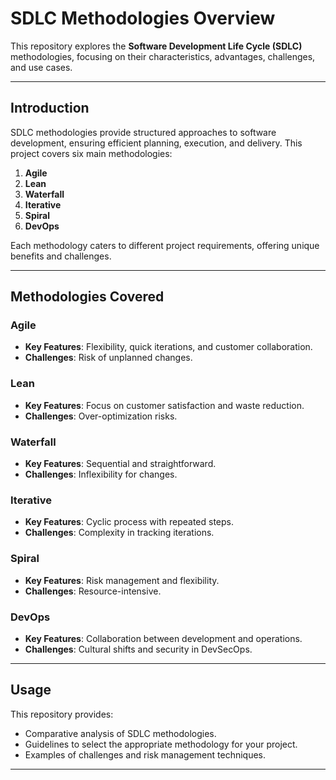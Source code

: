 # SDLC Methodologies Overview

This repository explores the **Software Development Life Cycle (SDLC)** methodologies, focusing on their characteristics, advantages, challenges, and use cases.

---

## Introduction

SDLC methodologies provide structured approaches to software development, ensuring efficient planning, execution, and delivery. This project covers six main methodologies:
1. **Agile**
2. **Lean**
3. **Waterfall**
4. **Iterative**
5. **Spiral**
6. **DevOps**

Each methodology caters to different project requirements, offering unique benefits and challenges. 

---

## Methodologies Covered

### Agile
- **Key Features**: Flexibility, quick iterations, and customer collaboration.
- **Challenges**: Risk of unplanned changes.
  
### Lean
- **Key Features**: Focus on customer satisfaction and waste reduction.
- **Challenges**: Over-optimization risks.

### Waterfall
- **Key Features**: Sequential and straightforward.
- **Challenges**: Inflexibility for changes.

### Iterative
- **Key Features**: Cyclic process with repeated steps.
- **Challenges**: Complexity in tracking iterations.

### Spiral
- **Key Features**: Risk management and flexibility.
- **Challenges**: Resource-intensive.

### DevOps
- **Key Features**: Collaboration between development and operations.
- **Challenges**: Cultural shifts and security in DevSecOps.

---

## Usage

This repository provides:
- Comparative analysis of SDLC methodologies.
- Guidelines to select the appropriate methodology for your project.
- Examples of challenges and risk management techniques.

---
